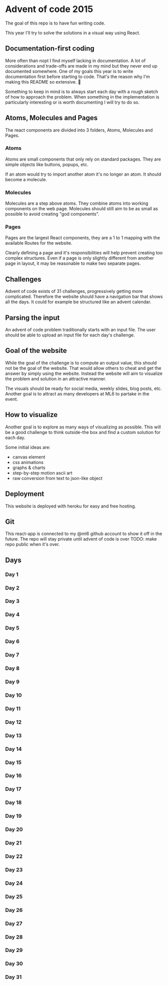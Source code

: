 # Advent of code 2015

The goal of this repo is to have fun writing code.

This year I'll try to solve the solutions in a visual way using React.

## Documentation-first coding

More often than nopt I find myself lacking in documentation. A lot of considerations and trade-offs are made in my mind but they never end up documented somewhere.
One of my goals this year is to write documentation first before starting to code.
That's the reason why I'm making this README so extensive. :rofl:

Something to keep in mind is to always start each day with a rough sketch of how to approach the problem.
When something in the implementation is particularly interesting or is worth documenting I will try to do so.

## Atoms, Molecules and Pages

The react components are divided into 3 folders, Atoms, Molecules and Pages.

### Atoms

Atoms are small components that only rely on standard packages.
They are simple objects like buttons, popups, etc.

If an atom would try to import another atom it's no longer an atom. It should become a molecule.

### Molecules

Molecules are a step above atoms. They combine atoms into working components on the web page.
Molecules should still aim to be as small as possible to avoid creating "god components".

### Pages

Pages are the largest React components, they are a 1 to 1 mapping with the available Routes for the website.

Clearly defining a page and it's responsibilities will help prevent creating too complex structures.
Even if a page is only slightly different from another page in layout, it may be reasonable to make two separate pages.

## Challenges

Advent of code exists of 31 challenges, progressively getting more complicated.
Therefore the website should have a navigation bar that shows all the days.
It could for example be structured like an advent calendar.

## Parsing the input

An advent of code problem traditionally starts with an input file.
The user should be able to upload an input file for each day's challenge.

## Goal of the website

While the goal of the challenge is to compute an output value, this should not be the goal of the website.
That would allow others to cheat and get the answer by simply using the website.
Instead the website will aim to visualize the problem and solution in an attractive manner.

The visuals should be ready for social media, weekly slides, blog posts, etc.
Another goal is to attract as many developers at ML6 to partake in the event.

## How to visualize

Another goal is to explore as many ways of visualizing as possible.
This will be a good challenge to think outside-the box and find a custom solution for each day.

Some initial ideas are:

- canvas element
- css animations
- graphs & charts
- step-by-step motion ascii art
- raw conversion from text to json-like object

## Deployment

This website is deployed with heroku for easy and free hosting.

## Git

This react-app is connected to my @ml6 github account to show it off in the future.
The repo will stay private until advent of code is over
TODO: make repo public when it's over.

## Days

### Day 1

### Day 2

### Day 3

### Day 4

### Day 5

### Day 6

### Day 7

### Day 8

### Day 9

### Day 10

### Day 11

### Day 12

### Day 13

### Day 14

### Day 15

### Day 16

### Day 17

### Day 18

### Day 19

### Day 20

### Day 21

### Day 22

### Day 23

### Day 24

### Day 25

### Day 26

### Day 27

### Day 28

### Day 29

### Day 30

### Day 31